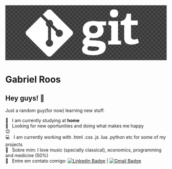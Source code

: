 <img width="auto" src="https://github.com/groosv/imgs/blob/master/git.png">


# Gabriel Roos

## Hey guys! 👋
Just a random guy(for now) learning new stuff.

 :rocket:  &nbsp; I am currently studying at **home**
 <br/> :purple_heart: &nbsp; Looking for new oportunities and doing what makes me happy
 <br/> :blush: &nbsp;
 <br/> :computer: &nbsp; I am currently working with .html .css .js .lua .python etc for some of my projects
 <br/> 💬  &nbsp; Sobre mim: I love music (specially classical), economics, programming and medicine (50%)
 <br/> :email: &nbsp; Entre em contato comigo: [![Linkedin Badge](https://img.shields.io/badge/-GabrielRoos-blue?style=flat-square&logo=Linkedin&logoColor=white&link=https://www.linkedin.com/in/gabriel-roos-6303451b0/)](https://www.linkedin.com/in/gabriel-roos-6303451b0/) 
| 
[![Gmail Badge](https://img.shields.io/badge/-gabriel.roosvh@gmail.com-c14438?style=flat-square&logo=Gmail&logoColor=white&link=mailto:gabriel.roosvh@gmail.com)](mailto:gabriel.roosvh@gmail.com)
